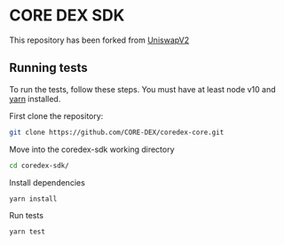 # CORE DEX SDK

This repository has been forked from [UniswapV2](https://github.com/Uniswap/uniswap-sdk)

## Running tests

To run the tests, follow these steps. You must have at least node v10 and [yarn](https://yarnpkg.com/) installed.

First clone the repository:

```sh
git clone https://github.com/CORE-DEX/coredex-core.git
```

Move into the coredex-sdk working directory

```sh
cd coredex-sdk/
```

Install dependencies

```sh
yarn install
```

Run tests

```sh
yarn test
```
